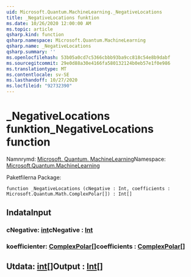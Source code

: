 ```yaml
---
uid: Microsoft.Quantum.MachineLearning._NegativeLocations
title: _NegativeLocations funktion
ms.date: 10/26/2020 12:00:00 AM
ms.topic: article
qsharp.kind: function
qsharp.namespace: Microsoft.Quantum.MachineLearning
qsharp.name: _NegativeLocations
qsharp.summary: ''
ms.openlocfilehash: 53b05a0cd7c5366cbbb93ba9cc818c54e8b9dabf
ms.sourcegitcommit: 29e0d88a30e4166fa580132124b0eb57e1f0e986
ms.translationtype: MT
ms.contentlocale: sv-SE
ms.lasthandoff: 10/27/2020
ms.locfileid: "92732390"
---
```

# <a name="_negativelocations-function"></a><span data-ttu-id="d50ff-102">_NegativeLocations funktion</span><span class="sxs-lookup"><span data-stu-id="d50ff-102">_NegativeLocations function</span></span>

<span data-ttu-id="d50ff-103">Namnrymd: [Microsoft. Quantum. MachineLearning](xref:Microsoft.Quantum.MachineLearning)</span><span class="sxs-lookup"><span data-stu-id="d50ff-103">Namespace: [Microsoft.Quantum.MachineLearning](xref:Microsoft.Quantum.MachineLearning)</span></span>

<span data-ttu-id="d50ff-104">Paketfilerna [](https://nuget.org/packages/)</span><span class="sxs-lookup"><span data-stu-id="d50ff-104">Package: [](https://nuget.org/packages/)</span></span>




```qsharp
function _NegativeLocations (cNegative : Int, coefficients : Microsoft.Quantum.Math.ComplexPolar[]) : Int[]
```


## <a name="input"></a><span data-ttu-id="d50ff-105">Indata</span><span class="sxs-lookup"><span data-stu-id="d50ff-105">Input</span></span>

### <a name="cnegative--int"></a><span data-ttu-id="d50ff-106">cNegative: [int](xref:microsoft.quantum.lang-ref.int)</span><span class="sxs-lookup"><span data-stu-id="d50ff-106">cNegative : [Int](xref:microsoft.quantum.lang-ref.int)</span></span>




### <a name="coefficients--complexpolar"></a><span data-ttu-id="d50ff-107">koefficienter: [ComplexPolar](xref:Microsoft.Quantum.Math.ComplexPolar)[]</span><span class="sxs-lookup"><span data-stu-id="d50ff-107">coefficients : [ComplexPolar](xref:Microsoft.Quantum.Math.ComplexPolar)[]</span></span>





## <a name="output--int"></a><span data-ttu-id="d50ff-108">Utdata: [int](xref:microsoft.quantum.lang-ref.int)[]</span><span class="sxs-lookup"><span data-stu-id="d50ff-108">Output : [Int](xref:microsoft.quantum.lang-ref.int)[]</span></span>

